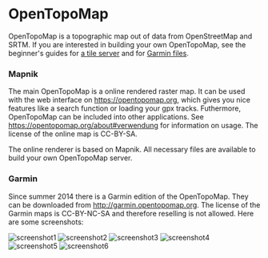 OpenTopoMap
===========
OpenTopoMap is a topographic map out of data from OpenStreetMap and SRTM. If you are interested in building your own OpenTopoMap, see the beginner's guides for [a tile server](mapnik/HowToForDummies.md) and for [Garmin files](garmin/HowToForDummies.md).

### Mapnik
The main OpenTopoMap is a online rendered raster map. It can be used with the web interface on https://opentopomap.org, which gives you nice features like a search function or loading your gpx tracks. Futhermore, OpenTopoMap can be included into other applications. See https://opentopomap.org/about#verwendung for information on usage. The license of the online map is CC-BY-SA.

The online renderer is based on Mapnik. All necessary files are available to build your own OpenTopoMap server.

### Garmin
Since summer 2014 there is a Garmin edition of the OpenTopoMap. They can be downloaded from http://garmin.opentopomap.org. The license of the Garmin maps is CC-BY-NC-SA and therefore reselling is not allowed. Here are some screenshots:

![screenshot1](https://raw.githubusercontent.com/der-stefan/OpenTopoMap/master/garmin/screenshots/screenshot1.png)
![screenshot2](https://raw.githubusercontent.com/der-stefan/OpenTopoMap/master/garmin/screenshots/screenshot2.png)
![screenshot3](https://raw.githubusercontent.com/der-stefan/OpenTopoMap/master/garmin/screenshots/screenshot3.png)
![screenshot4](https://raw.githubusercontent.com/der-stefan/OpenTopoMap/master/garmin/screenshots/screenshot4.png)
![screenshot5](https://raw.githubusercontent.com/der-stefan/OpenTopoMap/master/garmin/screenshots/screenshot5.png)
![screenshot6](https://raw.githubusercontent.com/der-stefan/OpenTopoMap/master/garmin/screenshots/screenshot6.png)
